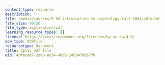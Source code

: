 ```yaml
---
content_type: resource
description: ''
file: /media/courses/9-00-introduction-to-psychology-fall-2004/48facee72ea880344bcb249347b0b7f0_10503.pdf
file_size: 99726
file_type: application/pdf
learning_resource_types: []
license: https://creativecommons.org/licenses/by-nc-sa/4.0/
ocw_type: OCWFile
resourcetype: Document
title: 3play pdf file
uid: 48facee7-2ea8-8034-4bcb-249347b0b7f0
---
```

